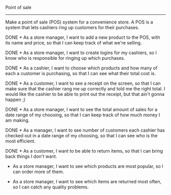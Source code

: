Point of sale
************************************************
Make a point of sale (POS) system for a convenience store. A POS is a system that lets cashiers ring up customers for their purchases.

DONE * As a store manager, I want to add a new product to the POS, with its name and price, so that I can keep track of what we're selling.

DONE * As a store manager, I want to create logins for my cashiers, so I know who is responsible for ringing up which purchases.

DONE * As a cashier, I want to choose which products and how many of each a customer is purchasing, so that I can see what their total cost is.

DONE * As a customer, I want to see a receipt on the screen, so that I can make sure that the cashier rang me up correctly and told me the right total. I would like the cashier to be able to print out the receipt, but that ain't gonna happen ;)

DONE * As a store manager, I want to see the total amount of sales for a date range of my choosing, so that I can keep track of how much money I am making.

DONE * As a manager, I want to see number of customers each cashier has checked out in a date range of my choosing, so that I can see who is the most efficient.

DONE * As a customer, I want to be able to return items, so that I can bring back things I don't want.

* As a store manager, I want to see which products are most popular, so I can order more of them.

* As a store manager, I want to see which items are returned most often, so I can catch any quality problems.
